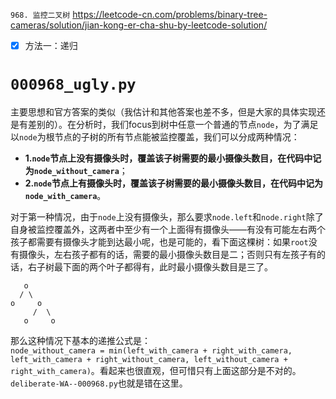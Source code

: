 
`968. 监控二叉树` https://leetcode-cn.com/problems/binary-tree-cameras/solution/jian-kong-er-cha-shu-by-leetcode-solution/
- [x] 方法一：递归

# `000968_ugly.py`

主要思想和官方答案的类似（我估计和其他答案也差不多，但是大家的具体实现还是有差别的）。在分析时，我们focus到树中任意一个普通的节点`node`，为了满足以`node`为根节点的子树的所有节点能被监控覆盖，我们可以分成两种情况：
- **1.`node`节点上没有摄像头时，覆盖该子树需要的最小摄像头数目，在代码中记为`node_without_camera`**；
- **2.`node`节点上有摄像头时，覆盖该子树需要的最小摄像头数目，在代码中记为`node_with_camera`**。

对于第一种情况，由于`node`上没有摄像头，那么要求`node.left`和`node.right`除了自身被监控覆盖外，这两者中至少有一个上面得有摄像头——有没有可能左右两个孩子都需要有摄像头才能到达最小呢，也是可能的，看下面这棵树：如果`root`没有摄像头，左右孩子都有的话，需要的最小摄像头数目是二；否则只有左孩子有的话，右子树最下面的两个叶子都得有，此时最小摄像头数目是三了。
```
   o 
  / \
o     o
     /  \
   o     o
```
那么这种情况下基本的递推公式是：<br> `node_without_camera = min(left_with_camera + right_with_camera, left_with_camera + right_without_camera, left_without_camera + right_with_camera)`。看起来也很直观，但可惜只有上面这部分是不对的。`deliberate-WA--000968.py`也就是错在这里。
